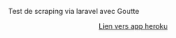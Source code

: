 <p>Test de scraping via laravel avec Goutte</p>
<p align="center">
<a href="https://laravel-scraper-test-1.herokuapp.com/">Lien vers app heroku</a>
</p>

